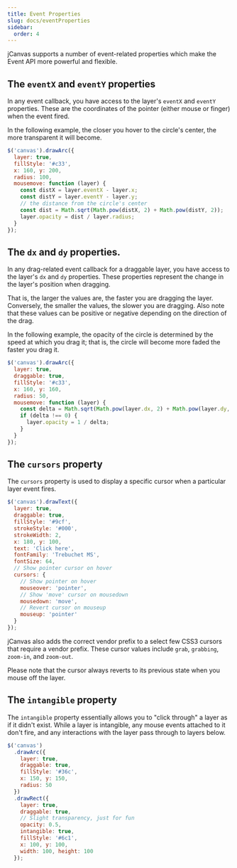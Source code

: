 ```yaml
---
title: Event Properties
slug: docs/eventProperties
sidebar:
  order: 4
---
```


jCanvas supports a number of event-related properties which make the Event API more powerful and flexible.

## The `eventX` and `eventY` properties

In any event callback, you have access to the layer's `eventX` and `eventY` properties. These are the coordinates of the pointer (either mouse or finger) when the event fired.

In the following example, the closer you hover to the circle's center, the more transparent it will become.

```js
$('canvas').drawArc({
  layer: true,
  fillStyle: '#c33',
  x: 160, y: 200,
  radius: 100,
  mousemove: function (layer) {
    const distX = layer.eventX - layer.x;
    const distY = layer.eventY - layer.y;
    // the distance from the circle's center
    const dist = Math.sqrt(Math.pow(distX, 2) + Math.pow(distY, 2));
    layer.opacity = dist / layer.radius;
  }
});
```

## The `dx` and `dy` properties.

In any drag-related event callback for a draggable layer, you have access to the layer's `dx` and `dy` properties. These properties represent the change in the layer's position when dragging.

That is, the larger the values are, the faster you are dragging the layer. Conversely, the smaller the values, the slower you are dragging. Also note that these values can be positive or negative depending on the direction of the drag.

In the following example, the opacity of the circle is determined by the speed at which you drag it; that is, the circle will become more faded the faster you drag it.

```js
$('canvas').drawArc({
  layer: true,
  draggable: true,
  fillStyle: '#c33',
  x: 160, y: 160,
  radius: 50,
  mousemove: function (layer) {
    const delta = Math.sqrt(Math.pow(layer.dx, 2) + Math.pow(layer.dy, 2));
    if (delta !== 0) {
      layer.opacity = 1 / delta;
    }
  }
});
```

## The `cursors` property

The `cursors` property is used to display a specific cursor when a particular layer event fires.

```js
$('canvas').drawText({
  layer: true,
  draggable: true,
  fillStyle: '#9cf',
  strokeStyle: '#000',
  strokeWidth: 2,
  x: 180, y: 100,
  text: 'Click here',
  fontFamily: 'Trebuchet MS',
  fontSize: 64,
  // Show pointer cursor on hover
  cursors: {
    // Show pointer on hover
    mouseover: 'pointer',
    // Show 'move' cursor on mousedown
    mousedown: 'move',
    // Revert cursor on mouseup
    mouseup: 'pointer'
  }
});
```

jCanvas also adds the correct vendor prefix to a select few CSS3 cursors that require a vendor prefix. These cursor values include `grab`, `grabbing`, `zoom-in`, and `zoom-out`.

Please note that the cursor always reverts to its previous state when you mouse off the layer.

## The `intangible` property

The `intangible` property essentially allows you to "click through" a layer as
if it didn't exist. While a layer is intangible, any mouse events attached to it
don't fire, and any interactions with the layer pass through to layers below.

```js
$('canvas')
  .drawArc({
    layer: true,
    draggable: true,
    fillStyle: '#36c',
    x: 150, y: 150,
    radius: 50
  })
  .drawRect({
    layer: true,
    draggable: true,
    // Slight transparency, just for fun
    opacity: 0.5,
    intangible: true,
    fillStyle: '#6c1',
    x: 100, y: 100,
    width: 100, height: 100
  });
```
